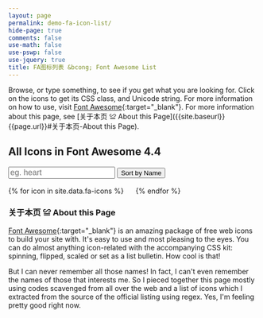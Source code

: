 ```yaml
---
layout: page
permalink: demo-fa-icon-list/
hide-page: true
comments: false
use-math: false
use-pswp: false
use-jquery: true
title: FA图标列表 &bcong; Font Awesome List
---
```


<link rel="stylesheet" href="{{ site.baseurl }}/public/css/font-awesome.css"/>
<link rel="stylesheet" href="{{ site.baseurl }}/public/css/tooltipster/tooltipster.css"/>
<link rel="stylesheet" href="{{ site.baseurl }}/public/css/tooltipster/tooltipster-shadow.css"/>
<script type="text/javascript" src="/public/js/list.js"></script>
<script type="text/javascript" src="/public/js/jquery.tooltipster.min.js"></script>

Browse, or type something, to see if you get what you are looking for. Click on the icons to get its CSS class, and Unicode string. For more information on how to use, visit [Font Awesome](http://fortawesome.github.io/Font-Awesome/){:target="_blank"}. For more information about this page, see [关于本页 &#8780; About this Page]({{site.baseurl}}{{page.url}}#关于本页-About this Page).

<div id="icons">
  <h2>All Icons in Font Awesome 4.4</h2>
  <input type="text" class="search" placeholder="eg. heart">
  <button class="sort defaultBtn" data-sort="icon" data-insensitive="true">Sort by Name</button>
  <ul class="list">
  {% for icon in site.data.fa-icons %}
  <li><a href="#" onclick="return false" class="icon tooltip" title="<code>{{ icon.name }} [{{icon.unicode}}]</code>" border="1px solid black"><i class="fa {{ icon.name }} fa-fw fa-3x"></i></a></li>
  {% endfor %}
  </ul>
</div>

<div id="关于本页-About this Page" ></div>

### 关于本页 &#8780; About this Page

[Font Awesome](http://fortawesome.github.io/Font-Awesome/){:target="_blank"} is an amazing package of free web icons to build your site with. It's easy to use and most pleasing to the eyes. You can do almost anything icon-related with the accompanying CSS kit: spinning, flipped, scaled or set as a list bulletin. How cool is that!

But I can never remember all those names! In fact, I can't even remember the names of those that interests me. So I pieced together this page mostly using codes scavenged from all over the web and a list of icons which I extracted from the source of the official listing using regex. Yes, I'm feeling pretty good right now. 

<style>
  .list {
    list-style: none;
    padding: 0;
  }
  .list li {
    display: inline-block;
    margin: 0 1rem 1rem 0;
  }
  .search {
    font-size: 1rem;
  }
</style>

<script>
$(document).ready(function() {
  $('.tooltip').tooltipster({
    theme: 'tooltipster-shadow',
    contentAsHTML: true,
    trigger: 'click',
    position: 'bottom',
  });

  var options = {
  valueNames: [ 'icon' ],
  page: 700
  };

  var tagList = new List('icons', options);
  tagList.sort('icon', { order: "asc" });
});

</script>

